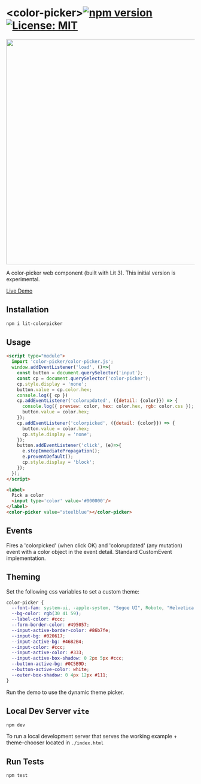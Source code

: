 # \<color-picker>[![npm version](https://badge.fury.io/js/lit-colorpicker.svg)](https://badge.fury.io/js/lit-colorpicker) [![License: MIT](https://img.shields.io/badge/License-MIT-yellow.svg)](https://opensource.org/licenses/MIT)
<img src="https://thewebkid.com/lit-colorpicker.png" width=600>

A color-picker web component (built with Lit 3). This initial version is experimental. 

[Live Demo](http://thewebkid.com/modules/lit-colorpicker)

## Installation

```bash
npm i lit-colorpicker
```

## Usage

```html
<script type="module">
  import 'color-picker/color-picker.js';
  window.addEventListener('load', ()=>{
    const button = document.querySelector('input');
    const cp = document.querySelector('color-picker');
    cp.style.display = 'none';
    button.value = cp.color.hex;
    console.log({ cp })
    cp.addEventListener('colorupdated', ({detail: {color}}) => {
      console.log({ preview: color, hex: color.hex, rgb: color.css });
      button.value = color.hex;
    });
    cp.addEventListener('colorpicked', ({detail: {color}}) => {
      button.value = color.hex;
      cp.style.display = 'none';
    });
    button.addEventListener('click', (e)=>{
      e.stopImmediatePropagation();
      e.preventDefault();
      cp.style.display = 'block';
    });
  });
</script>

<label>
  Pick a color
  <input type='color' value='#000000'/>
</label>
<color-picker value="steelblue"></color-picker>

```

## Events
Fires a 'colorpicked' (when click OK) and 'colorupdated' (any mutation) event with a color object in the event detail. Standard CustomEvent implementation. 

## Theming
Set the following css variables to set a custom theme:
```css
color-picker {
  --font-fam: system-ui, -apple-system, "Segoe UI", Roboto, "Helvetica Neue";
  --bg-color: rgb(30 41 59);
  --label-color: #ccc;
  --form-border-color: #495057;
  --input-active-border-color: #86b7fe;
  --input-bg: #020617;
  --input-active-bg: #4682B4;
  --input-color: #ccc;
  --input-active-color: #333;
  --input-active-box-shadow: 0 2px 5px #ccc;
  --button-active-bg: #0C5B9D;
  --button-active-color: white;
  --outer-box-shadow: 0 4px 12px #111;
}
```

Run the demo to use the dynamic theme picker.

## Local Dev Server  `vite`

```bash
npm dev
```

To run a local development server that serves the working example + theme-chooser located in `./index.html`



## Run Tests 
```bash
npm test
```



